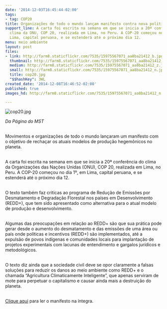 ```yaml
---
date: '2014-12-03T16:45:44-02:00'
tags:
- tag: COP20
title: Organizações de todo o mundo lançam manifesto contra nova política ambiental
support_line: A carta foi escrita na semana em que se inicia a 20ª conferência do
  clima da ONU, COP 20, realizada em Lima, no Peru. A COP-20 começou no dia 1º, em
  Lima, capital peruana, e se estenderá até o próximo dia 12.
menu: meio ambiente
layout: post
files:
- link: http://farm8.staticflickr.com/7535/15975567071_aa8ba21412_b.jpg
  thumbnail: http://farm8.staticflickr.com/7535/15975567071_aa8ba21412_t.jpg
  medium: http://farm8.staticflickr.com/7535/15975567071_aa8ba21412_z.jpg
  small: http://farm8.staticflickr.com/7535/15975567071_aa8ba21412_n.jpg
  title: cop20.jpg
  "$$hashKey": 3WL
created_date: '2014-12-08T16:46:52-02:00'
published: true
images_hd: http://farm8.staticflickr.com/7535/15975567071_aa8ba21412_n.jpg

---
```

<p><img alt="cop20.jpg" src="http://farm8.staticflickr.com/7535/15975567071_aa8ba21412_b.jpg" /></p>

<p><em>Da P&aacute;gina do MST</em></p>

<p><br />
Movimentos e organiza&ccedil;&otilde;es de todo o mundo lan&ccedil;aram um manifesto com o objetivo de recha&ccedil;ar os atuais modelos de produ&ccedil;&atilde;o hegem&ocirc;nicos no planeta.&nbsp;</p>

<p><br />
A carta foi escrita na semana em que se inicia a 20&ordf; confer&ecirc;ncia do clima da Organiza&ccedil;&otilde;es das Na&ccedil;&otilde;es Unidas (ONU), COP 20, realizada em Lima, no Peru. A COP-20 come&ccedil;ou no dia 1&ordm;, em Lima, capital peruana, e se estender&aacute; at&eacute; o pr&oacute;ximo dia 12.&nbsp;</p>

<div><br />
O texto tamb&eacute;m faz criticas ao programa de Redu&ccedil;&atilde;o de Emiss&otilde;es por Desmatamento e Degrada&ccedil;&atilde;o Florestal nos pa&iacute;ses em Desenvolvimento (REDD+), que tem sido apresentado como alternativa para o atual modelo de produ&ccedil;&atilde;o e desenvolvimento. &nbsp;</div>

<p><br />
Algumas das preocupa&ccedil;&otilde;es em rela&ccedil;&atilde;o ao REDD+ s&atilde;o que sua pr&aacute;tica pode gerar desde o aumento do desmatamento e das emiss&otilde;es de uma &aacute;rea ou pa&iacute;s onde pol&iacute;ticas e incentivos (REDD+) s&atilde;o implementados, at&eacute; a expuls&atilde;o de povos ind&iacute;genas e comunidades locais para implanta&ccedil;&atilde;o de projetos experimentais com lacunas de entendimento e gargalos jur&iacute;dicos e metodol&oacute;gicos.&nbsp;</p>

<p><br />
O texto diz ainda que a sociedade civil deve se opor claramente a falsas solu&ccedil;&otilde;es para reduzir os danos ao meio ambiente como REDD+ e o chamada &ldquo;Agricultura Climaticamente Inteligente&rdquo;, que apenas serviram de mote para perpetuar o capitalismo e causar ainda mais a destrui&ccedil;&atilde;o do planeta.</p>

<p><br />
<a href="http://file///C:/Documents%20and%20Settings/assessoria/Meus%20documentos/Downloads/Llamado-COP-Lima_NoREDD.pdf" target="_blank">Clique aqui</a>&nbsp;para ler o manifesto na &iacute;ntegra.&nbsp;</p>
